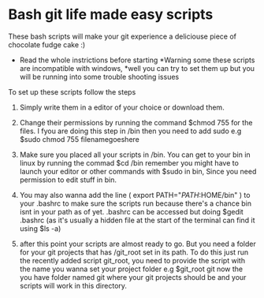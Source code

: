 # Bash git life made easy scripts 
 
These bash scripts will make your git experience a deliciouse piece of chocolate fudge cake :)

 * Read the whole instrictions before starting
 *Warning some these scripts are incompatible with windows, 
 *well you can try to set them up but you will be running into some trouble shooting issues 

To set up these scripts follow the steps 

1. Simply write them in a editor of your choice or download them.

2. Change their permissions by running the command $chmod 755 for the files. 
   I fyou are doing this step in /bin then you need to add sudo 
   e.g $sudo chmod 755 filenamegoeshere

3. Make sure you placed all your scripts in /bin. You can get to your bin 
   in linux by running  the commad $cd /bin remember you might have to 
   launch your editor or other commands with $sudo in bin, Since you 
   need permission to edit stuff
   in bin.

4. You may also wanna add the line ( export PATH="$PATH:$HOME/bin" ) to 
   your .bashrc to make sure the scripts run because there's a chance 
   bin isnt in your path as of yet. .bashrc can be accessed but doing 
   $gedit .bashrc 
   (as it's usually a hidden file at the start of the terminal can find it using $ls -a)

5. after this point your scripts are almost ready to go. But you need 
   a folder for your git projects that has /git_root set in its path. 
   To do this just run the recently added script git_root, you need 
   to provide the script with the name you wanna set your project folder 
   e.g $git_root git  now the you have folder named git 
   where your git projects should be and your scripts will work in this directory.
